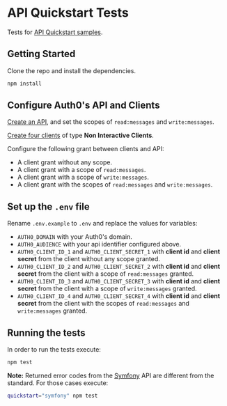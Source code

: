 # API Quickstart Tests

Tests for [API Quickstart samples](https://auth0.com/docs/quickstart/backend).

## Getting Started

Clone the repo and install the dependencies.

```bash
npm install
```

## Configure Auth0's API and Clients

[Create an API](https://manage.auth0.com/#/apis), and set the scopes of `read:messages` and `write:messages`.

[Create four clients](https://manage.auth0.com/#/clients) of type **Non Interactive Clients**.

Configure the following grant between clients and API:
* A client grant without any scope.
* A client grant with a scope of `read:messages`.
* A client grant with a scope of `write:messages`.
* A client grant with the scopes of `read:messages` and `write:messages`.

## Set up the `.env` file

Rename `.env.example` to `.env` and replace the values for variables:
* `AUTH0_DOMAIN` with your Auth0's domain.
* `AUTH0_AUDIENCE` with your api identifier configured above.
* `AUTH0_CLIENT_ID_1` and `AUTH0_CLIENT_SECRET_1` with **client id** and **client secret** from the client without any scope granted.
* `AUTH0_CLIENT_ID_2` and `AUTH0_CLIENT_SECRET_2` with **client id** and **client secret** from the client with a scope of `read:messages` granted.
* `AUTH0_CLIENT_ID_3` and `AUTH0_CLIENT_SECRET_3` with **client id** and **client secret** from the client with a scope of `write:messages` granted.
* `AUTH0_CLIENT_ID_4` and `AUTH0_CLIENT_SECRET_4` with **client id** and **client secret** from the client with the scopes of `read:messages` and `write:messages` granted.

## Running the tests

In order to run the tests execute:

```bash
npm test
```

**Note:** Returned error codes from the [Symfony](https://auth0.com/docs/quickstart/backend/symfony) API are different from the standard. For those cases execute:


```bash
quickstart="symfony" npm test
```
